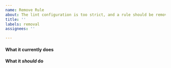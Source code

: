 ```yaml
---
name: Remove Rule
about: The lint configuration is too strict, and a rule should be removed
title: ''
labels: removal
assignees: ''

---
```


#### What it currently does

<!-- Please describe the current behavior of the configuration, what it does or doesn't accept, and the context (file type, etc). Include a brief rationale as to why the configuration should not work this way. Add code-blocks to show the current behavior in effect. -->

#### What it _should_ do

<!-- Explain what the configuration should do instead. Add code-blocks to show the desired behavior. -->
